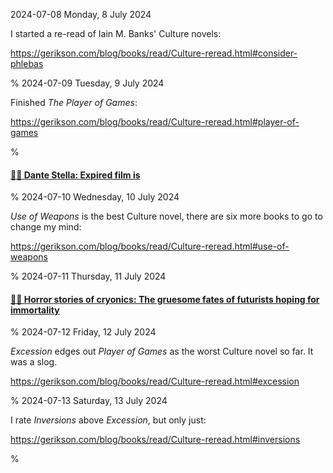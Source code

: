 2024-07-08 Monday,  8 July 2024

I started a re-read of Iain M. Banks' Culture novels:

<https://gerikson.com/blog/books/read/Culture-reread.html#consider-phlebas>

%
2024-07-09 Tuesday,  9 July 2024

Finished *The Player of Games*: 

<https://gerikson.com/blog/books/read/Culture-reread.html#player-of-games>

%

#### [🔗📸 Dante Stella: Expired film is](https://themachineplanet.wordpress.com/2024/06/30/expired-film-is/)

%
2024-07-10 Wednesday, 10 July 2024

*Use of Weapons* is the best Culture novel, there are six more books to go to change my mind:

<https://gerikson.com/blog/books/read/Culture-reread.html#use-of-weapons>

%
2024-07-11 Thursday, 11 July 2024

#### [🔗💀 Horror stories of cryonics: The gruesome fates of futurists hoping for immortality ](https://bigthink.com/the-future/cryonics-horror-stories/)

%
2024-07-12 Friday, 12 July 2024

*Excession* edges out *Player of Games* as the worst Culture novel so far. It was a slog.

<https://gerikson.com/blog/books/read/Culture-reread.html#excession>

%
2024-07-13 Saturday, 13 July 2024

I rate *Inversions* above *Excession*, but only just:

<https://gerikson.com/blog/books/read/Culture-reread.html#inversions>

%
